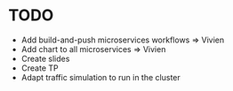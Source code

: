 # TODO

* Add build-and-push microservices workflows => Vivien
* Add chart to all microservices => Vivien
* Create slides
* Create TP
* Adapt traffic simulation to run in the cluster
